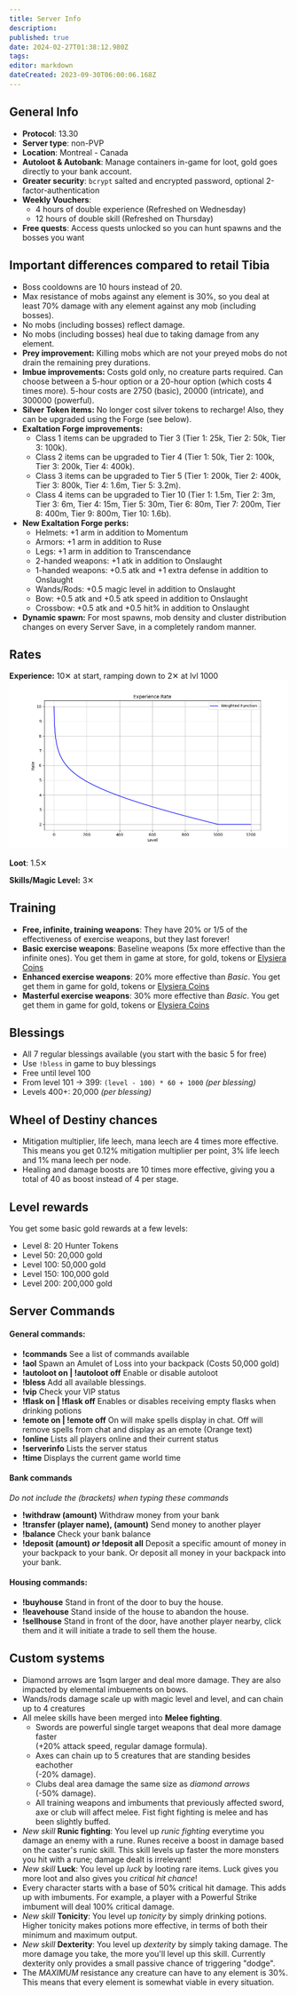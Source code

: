 ```yaml
---
title: Server Info
description: 
published: true
date: 2024-02-27T01:38:12.980Z
tags: 
editor: markdown
dateCreated: 2023-09-30T06:00:06.168Z
---
```


## General Info

-   **Protocol**: 13.30
-   **Server type**: non-PVP
-   **Location**: Montreal - Canada
-   **Autoloot & Autobank**: Manage containers in-game for loot, gold goes directly to your bank account.
-   **Greater security**: `bcrypt` salted and encrypted password, optional 2-factor-authentication
-   **Weekly Vouchers**:
    -   4 hours of double experience (Refreshed on Wednesday)
    -   12 hours of double skill (Refreshed on Thursday)
-   **Free quests**: Access quests unlocked so you can hunt spawns and the bosses you want

## Important differences compared to retail Tibia

- Boss cooldowns are 10 hours instead of 20.
- Max resistance of mobs against any element is 30%, so you deal at least 70% damage with any element against any mob (including bosses).
- No mobs (including bosses) reflect damage.
- No mobs (including bosses) heal due to taking damage from any element.
- **Prey improvement:** Killing mobs which are not your preyed mobs do not drain the remaining prey durations.
- **Imbue improvements:** Costs gold only, no creature parts required. Can choose between a 5-hour option or a 20-hour option (which costs 4 times more). 5-hour costs are 2750 (basic), 20000 (intricate), and 300000 (powerful).
- **Silver Token items:** No longer cost silver tokens to recharge! Also, they can be upgraded using the Forge (see below).
- **Exaltation Forge improvements:** 
	- Class 1 items can be upgraded to Tier 3 (Tier 1: 25k, Tier 			2: 50k, Tier 3: 100k).
  - Class 2 items can be upgraded to Tier 4 (Tier 1: 50k, Tier 			2: 100k, Tier 3: 200k, Tier 4: 400k).
  - Class 3 items can be upgraded to Tier 5 (Tier 1: 200k, Tier 2: 400k, Tier 3: 800k, Tier 4: 1.6m, Tier 5: 3.2m).
  - Class 4 items can be upgraded to Tier 10 (Tier 1: 1.5m, Tier 2: 3m, Tier 3: 6m, Tier 4: 15m, Tier 5: 30m, Tier 6: 80m, Tier 7: 200m, Tier 8: 400m, Tier 9: 800m, Tier 10: 1.6b).
- **New Exaltation Forge perks:**
	- Helmets: +1 arm in addition to Momentum
	- Armors: +1 arm in addition to Ruse
	- Legs: +1 arm in addition to Transcendance
	- 2-handed weapons: +1 atk in addition to Onslaught
	- 1-handed weapons: +0.5 atk and +1 extra defense in addition to Onslaught
	- Wands/Rods: +0.5 magic level in addition to Onslaught
	- Bow: +0.5 atk and +0.5 atk speed in addition to Onslaught
	- Crossbow: +0.5 atk and +0.5 hit% in addition to Onslaught
- **Dynamic spawn:** For most spawns, mob density and cluster distribution changes on every Server Save, in a completely random manner.

## Rates

**Experience:** 10✕ at start, ramping down to 2✕ at lvl 1000
![exp-rate.png](/exp-rate.png)

**Loot**: 1.5✕

**Skills/Magic Level:** 3✕

## Training

-   **Free, infinite, training weapons**: They have 20% or 1/5 of the effectiveness of exercise weapons, but they last forever!
-   **Basic exercise weapons**: Baseline weapons (5x more effective than the infinite ones). You get them in game at store, for gold, tokens or [Elysiera Coins](https://elysiera.com/shop)
-   **Enhanced exercise weapons**: 20% more effective than *Basic*. You get get them in game for gold, tokens or [Elysiera Coins](https://elysiera.com/shop)
-   **Masterful exercise weapons**: 30% more effective than *Basic*. You get get them in game for gold, tokens or [Elysiera Coins](https://elysiera.com/shop)

## Blessings

-   All 7 regular blessings available (you start with the basic 5 for free)
-   Use `!bless` in game to buy blessings
-   Free until level 100
-   From level 101 -> 399: `(level - 100) * 60 + 1000` *(per blessing)*
-   Levels 400+: 20,000 *(per blessing)*

## Wheel of Destiny chances

- Mitigation multiplier, life leech, mana leech are 4 times more effective. This means you get 0.12% mitigation multiplier per point, 3% life leech and 1% mana leech per node.
- Healing and damage boosts are 10 times more effective, giving you a total of 40 as boost instead of 4 per stage.

## Level rewards

You get some basic gold rewards at a few levels:

-   Level 8: 20 Hunter Tokens
-   Level 50: 20,000 gold
-   Level 100: 50,000 gold
-   Level 150: 100,000 gold
-   Level 200: 200,000 gold

## Server Commands
#### **General commands:**
-   **!commands**
See a list of commands available
-   **!aol**
Spawn an Amulet of Loss into your backpack (Costs 50,000 gold)
- **!autoloot on | !autoloot off**
Enable or disable autoloot
-   **!bless**
Add all available blessings.
-   **!vip**
Check your VIP status
-   **!flask on	 | !flask off**
Enables or disables receiving empty flasks when drinking potions
-   **!emote on	 | !emote off**
On will make spells display in chat.
Off will remove spells from chat and display as an emote (Orange text)
-   **!online**
Lists all players online and their current status
-   **!serverinfo**
Lists the server status
-   **!time**
Displays the current game world time


#### **Bank commands**
*Do not include the (brackets) when typing these commands*
-   **!withdraw (amount)**
Withdraw money from your bank
-   **!transfer (player name), (amount)**
Send money to another player
-   **!balance**
Check your bank balance
-   **!deposit (amount) *or* !deposit all**
Deposit a specific amount of money in your backpack to your bank.
Or deposit all money in your backpack into your bank.

#### **Housing commands:**
-   **!buyhouse**
Stand in front of the door to buy the house.
-   **!leavehouse**
Stand inside of the house to abandon the house.
-   **!sellhouse**
Stand in front of the door, have another player nearby, click them and it will initiate a trade to sell them the house.

## Custom systems

-   Diamond arrows are 1sqm larger and deal more damage. They are also impacted by elemental imbuements on bows.
-   Wands/rods damage scale up with magic level and level, and can chain up to 4 creatures
-   All melee skills have been merged into **Melee fighting**.
    -   Swords are powerful single target weapons that deal more damage faster  
        (+20% attack speed, regular damage formula).
    -   Axes can chain up to 5 creatures that are standing besides eachother  
        (-20% damage).
    -   Clubs deal area damage the same size as *diamond arrows*  
        (-50% damage).
    -   All training weapons and imbuments that previously affected sword, axe or club will affect melee. Fist fight fighting is melee and has been slightly buffed.
-   *New skill* **Runic fighting**: You level up *runic fighting* everytime you damage an enemy with a rune. Runes receive a boost in damage based on the caster's runic skill. This skill levels up faster the more monsters you hit with a rune; damage dealt is irrelevant!
-   *New skill* **Luck**: You level up *luck* by looting rare items. Luck gives you more loot and also gives you *critical hit chance*!
-   Every character starts with a base of 50% critical hit damage. This adds up with imbuments. For example, a player with a Powerful Strike imbument will deal 100% critical damage.
-   *New skill* **Tonicity**: You level up *tonicity* by simply drinking potions. Higher tonicity makes potions more effective, in terms of both their minimum and maximum output.
-   *New skill* **Dexterity**: You level up *dexterity* by simply taking damage. The more damage you take, the more you'll level up this skill. Currently dexterity only provides a small passive chance of triggering "dodge".
-   The *MAXIMUM* resistance any creature can have to any element is 30%. This means that every element is somewhat viable in every situation.